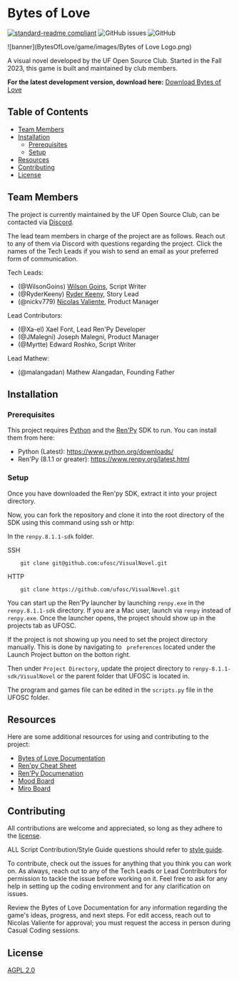 # Bytes of Love
[![standard-readme compliant](https://img.shields.io/badge/readme%20style-standard-brightgreen.svg?style=flat-square)](https://github.com/RichardLitt/standard-readme)  ![GitHub issues](https://img.shields.io/github/issues/ufosc/VisualNovel)  ![GitHub](https://img.shields.io/github/license/ufosc/VisualNovel) 
<br/>

![banner](BytesOfLove/game/images/Bytes of Love Logo.png)

A visual novel developed by the UF Open Source Club. Started in the Fall 2023, this game is built and maintained by club members.

**For the latest development version, download here:** [Download Bytes of Love](https://drive.google.com/file/d/1lHRB4EOvokiN0LybZw75ij7rI1a_WWZ9/view?usp=sharing)

## Table of Contents
- [Team Members](#team-members)
- [Installation](#installation)
  - [Prerequisites](#prerequisites)
  - [Setup](#setup)
- [Resources](#resources)
- [Contributing](#contributing)
- [License](#license)
 
## Team Members
The project is currently maintained by the UF Open Source Club, can be contacted via [Discord](https://discord.gg/j9g5dqSVD8).

The lead team members in charge of the project are as follows. Reach out to any of them via Discord with questions regarding the project. Click the names of the Tech Leads if you wish to send an email as your preferred form of communication.

Tech Leads: 
- (@WilsonGoins) [Wilson Goins](mailto:wilson.goins@ufl.edu), Script Writer
- (@RyderKeeny) [Ryder Keeny](mailto:ryder.keeny@ufl.edu), Story Lead
- (@nickv779) [Nicolas Valiente](mailto:nvaliente@ufl.edu), Product Manager

Lead Contributors:
- (@Xa-el) Xael Font, Lead Ren'Py Developer
- (@JMalegni) Joseph Malegni, Product Manager
- (@Myrtte) Edward Roshko, Script Writer

Lead Mathew:
- (@malangadan) Mathew Alangadan, Founding Father

## Installation

### Prerequisites 
This project requires [Python](ttps://www.python.org/downloads/) and the [Ren'Py](https://www.renpy.org/) SDK to run. You can install them from here:
- Python (Latest): https://www.python.org/downloads/
- Ren'Py (8.1.1 or greater): https://www.renpy.org/latest.html

### Setup

Once you have downloaded the Ren'py SDK, extract it into your project directory. 

Now, you can fork the repository and clone it into the root directory of the SDK using this command using ssh or http:

In the ```renpy.8.1.1-sdk``` folder.

SSH
        
        git clone git@github.com:ufosc/VisualNovel.git 

HTTP

        git clone https://github.com/ufosc/VisualNovel.git 

You can start up the Ren'Py launcher by launching ```renpy.exe``` in the ```renpy.8.1.1-sdk``` directory. If you are a Mac user, launch via ```renpy``` instead of ```renpy.exe```. Once the launcher opens, the project should show up in the projects tab as UFOSC.

If the project is not showing up you need to set the project directory manually. This is done by navigating to ``` preferences``` located under the Launch Project button on the botton right. 

Then under ```Project Directory```, update the project directory to ```renpy-8.1.1-sdk/VisualNovel``` or the parent folder that UFOSC is located in.

The program and games file can be edited in the ```scripts.py``` file in the UFOSC folder. 

## Resources
Here are some additional resources for using and contributing to the project:

- [Bytes of Love Documentation](https://docs.google.com/document/d/1UAgixK7u0OdSegyYB6ZlITFe23ok7GV4MDUKGovdals/edit?usp=sharing)
- [Ren'py Cheat Sheet](https://docs.google.com/document/d/15tTWFoevrGnxqZxlg1_bZifPYbWIxpm_45jp-FGTpGA/edit)
- [Ren'Py Documenation](https://www.renpy.org/doc/html/index.html)
- [Mood Board](https://www.figma.com/file/71HjcR1MImeYLqvirhFNO9/MOOD-BOARD-ANIME-GAME?type=design&node-id=0%3A1&mode=design&t=lBhCu8ZOLgnEFp4m-1)
- [Miro Board](https://miro.com/welcomeonboard/QnRybW9VRlpCQU5nT3R4UGIxejlrRG12ZzdDalFlM01RN2R6MHFlclg0RmRaUzI0UmhZdXBMREZCUGRVU215eXwzNDU4NzY0NTE3ODI5MjgwMjEwfDI=?share_link_id=384176755076)

## Contributing
All contributions are welcome and appreciated, so long as they adhere to the [license](#license).

ALL Script Contribution/Style Guide questions should refer to [style guide](StyleGuide.md).

To contribute, check out the issues for anything that you think you can work on. As always, reach out to any of the Tech Leads or Lead Contributors for permission to tackle the issue before working on it. Feel free to ask for any help in setting up the coding environment and for any clarification on issues.

Review the Bytes of Love Documentation for any information regarding the game's ideas, progress, and next steps. For edit access, reach out to Nicolas Valiente for approval; you must request the access in person during Casual Coding sessions.

## License
[AGPL 2.0](LICENSE.md) <br/>
